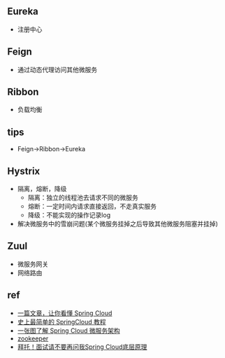 
## Eureka
+ 注册中心

## Feign
+ 通过动态代理访问其他微服务

## Ribbon
+ 负载均衡

## tips
+ Feign->Ribbon->Eureka

## Hystrix
+ 隔离，熔断，降级
    - 隔离：独立的线程池去请求不同的微服务
    - 熔断：一定时间内请求直接返回，不走真实服务
    - 降级：不能实现的操作记录log
+ 解决微服务中的雪崩问题(某个微服务挂掉之后导致其他微服务阻塞并挂掉)

## Zuul
+ 微服务网关
+ 网络路由

## ref
+ [一篇文章，让你看懂 Spring Cloud](https://juejin.im/post/5d778cd45188255457502d2e)
+ [史上最简单的 SpringCloud 教程](https://blog.csdn.net/forezp/article/details/70148833)
+ [一张图了解 Spring Cloud 微服务架构](https://zhuanlan.zhihu.com/p/85551214)
+ [zookeeper](https://segmentfault.com/a/1190000016349824)
+ [拜托！面试请不要再问我Spring Cloud底层原理](https://juejin.im/post/5be13b83f265da6116393fc7)